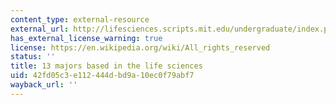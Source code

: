 ```yaml
---
content_type: external-resource
external_url: http://lifesciences.scripts.mit.edu/undergraduate/index.php
has_external_license_warning: true
license: https://en.wikipedia.org/wiki/All_rights_reserved
status: ''
title: 13 majors based in the life sciences
uid: 42fd05c3-e112-444d-bd9a-10ec0f79abf7
wayback_url: ''
---
```

